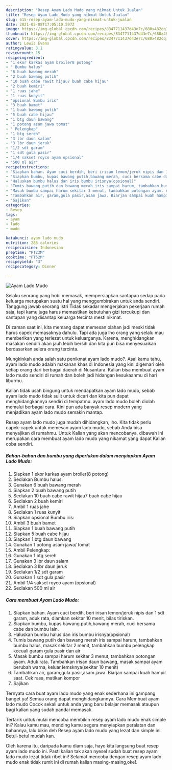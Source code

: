 ```yaml
---
description: "Resep Ayam Lado Mudo yang nikmat Untuk Jualan"
title: "Resep Ayam Lado Mudo yang nikmat Untuk Jualan"
slug: 615-resep-ayam-lado-mudo-yang-nikmat-untuk-jualan
date: 2021-05-08T17:05:10.597Z
image: https://img-global.cpcdn.com/recipes/8347711437d43e7c/680x482cq70/ayam-lado-mudo-foto-resep-utama.jpg
thumbnail: https://img-global.cpcdn.com/recipes/8347711437d43e7c/680x482cq70/ayam-lado-mudo-foto-resep-utama.jpg
cover: https://img-global.cpcdn.com/recipes/8347711437d43e7c/680x482cq70/ayam-lado-mudo-foto-resep-utama.jpg
author: Lewis Evans
ratingvalue: 3.1
reviewcount: 15
recipeingredient:
- "1 ekor karkas ayam broiler8 potong"
- " Bumbu halus"
- "6 buah bawang merah"
- "2 buah bawang putih"
- "10 buah cabe rawit hijau7 buah cabe hijau"
- "2 buah kemiri"
- "1 ruas jahe"
- "1 ruas kunyit"
- "opsional Bumbu iris"
- "3 buah bamet"
- "1 buah bawang putih"
- "5 buah cabe hijau"
- "1 btg daun bawang"
- "1 potong asam jawa tomat"
- " Pelengkap"
- "1 btg sereh"
- "3 lbr daun salam"
- "3 lbr daun jeruk"
- "1/2 sdt garam"
- "1 sdt gula pasir"
- "1/4 sakset royco ayam opsional"
- "500 ml air"
recipeinstructions:
- "Siapkan bahan. Ayam cuci berdih, beri irisan lemon/jeruk nipis dan 1 sdt garam, aduk rata, diamkan sekitar 10 menit, bilas tiriskan."
- "Siapkan bumbu, kupas bawang putih,bawang merah, cuci bersama cabe dan bumbu lain."
- "Haluskan bumbu halus dan iris bumbu irisnya(opsional)"
- "Tumis bawang putih dan bawang merah iris sampai harum, tambahkan bumbu halus, masak sekitar 2 menit, tambahkan bumbu pelengkap kecuali garam gula pasir dan air"
- "Masak bumbu sampai harum sekitar 3 menut, tambahkan potongan ayam. Aduk rata. Tambahkan irisan daun bawang, masak sampai ayam berubah warna, keluar lemsknya(sekitar 10 menit)"
- "Tambahkan air, garam,gula pasir,asam jawa. Biarjan sampai kuah hampir saat. Cek rasa, matikan kompor"
- "Sajikan"
categories:
- Resep
tags:
- ayam
- lado
- mudo

katakunci: ayam lado mudo 
nutrition: 285 calories
recipecuisine: Indonesian
preptime: "PT23M"
cooktime: "PT52M"
recipeyield: "3"
recipecategory: Dinner

---
```



![Ayam Lado Mudo](https://img-global.cpcdn.com/recipes/8347711437d43e7c/680x482cq70/ayam-lado-mudo-foto-resep-utama.jpg)

Selaku seorang yang hobi memasak, mempersiapkan santapan sedap pada keluarga merupakan suatu hal yang menggembirakan untuk anda sendiri. Tanggung jawab seorang istri Tidak sekadar mengerjakan pekerjaan rumah saja, tapi kamu juga harus memastikan kebutuhan gizi tercukupi dan santapan yang disantap keluarga tercinta mesti nikmat.

Di zaman  saat ini, kita memang dapat memesan olahan jadi meski tidak harus capek memasaknya dahulu. Tapi ada juga lho orang yang selalu mau memberikan yang terlezat untuk keluarganya. Karena, menghidangkan masakan sendiri akan jauh lebih bersih dan kita pun bisa menyesuaikan berdasarkan selera orang tercinta. 



Mungkinkah anda salah satu penikmat ayam lado mudo?. Asal kamu tahu, ayam lado mudo adalah makanan khas di Indonesia yang kini digemari oleh setiap orang dari berbagai daerah di Nusantara. Kalian bisa membuat ayam lado mudo sendiri di rumah dan boleh jadi hidangan kesukaanmu di hari liburmu.

Kalian tidak usah bingung untuk mendapatkan ayam lado mudo, sebab ayam lado mudo tidak sulit untuk dicari dan kita pun dapat menghidangkannya sendiri di tempatmu. ayam lado mudo boleh diolah memalui berbagai cara. Kini pun ada banyak resep modern yang menjadikan ayam lado mudo semakin mantap.

Resep ayam lado mudo juga mudah dihidangkan, lho. Kita tidak perlu capek-capek untuk memesan ayam lado mudo, sebab Anda bisa menyajikan di rumahmu. Untuk Kalian yang akan mencobanya, dibawah ini merupakan cara membuat ayam lado mudo yang nikamat yang dapat Kalian coba sendiri.

<!--inarticleads1-->

##### Bahan-bahan dan bumbu yang diperlukan dalam menyiapkan Ayam Lado Mudo:

1. Siapkan 1 ekor karkas ayam broiler(8 potong)
1. Sediakan  Bumbu halus:
1. Gunakan 6 buah bawang merah
1. Siapkan 2 buah bawang putih
1. Sediakan 10 buah cabe rawit hijau7 buah cabe hijau
1. Sediakan 2 buah kemiri
1. Ambil 1 ruas jahe
1. Sediakan 1 ruas kunyit
1. Siapkan opsional Bumbu iris:
1. Ambil 3 buah bamet
1. Siapkan 1 buah bawang putih
1. Siapkan 5 buah cabe hijau
1. Siapkan 1 btg daun bawang
1. Gunakan 1 potong asam jawa/ tomat
1. Ambil  Pelengkap:
1. Gunakan 1 btg sereh
1. Gunakan 3 lbr daun salam
1. Sediakan 3 lbr daun jeruk
1. Sediakan 1/2 sdt garam
1. Gunakan 1 sdt gula pasir
1. Ambil 1/4 sakset royco ayam (opsional)
1. Sediakan 500 ml air




<!--inarticleads2-->

##### Cara membuat Ayam Lado Mudo:

1. Siapkan bahan. Ayam cuci berdih, beri irisan lemon/jeruk nipis dan 1 sdt garam, aduk rata, diamkan sekitar 10 menit, bilas tiriskan.
1. Siapkan bumbu, kupas bawang putih,bawang merah, cuci bersama cabe dan bumbu lain.
1. Haluskan bumbu halus dan iris bumbu irisnya(opsional)
1. Tumis bawang putih dan bawang merah iris sampai harum, tambahkan bumbu halus, masak sekitar 2 menit, tambahkan bumbu pelengkap kecuali garam gula pasir dan air
1. Masak bumbu sampai harum sekitar 3 menut, tambahkan potongan ayam. Aduk rata. Tambahkan irisan daun bawang, masak sampai ayam berubah warna, keluar lemsknya(sekitar 10 menit)
1. Tambahkan air, garam,gula pasir,asam jawa. Biarjan sampai kuah hampir saat. Cek rasa, matikan kompor
1. Sajikan




Ternyata cara buat ayam lado mudo yang enak sederhana ini gampang banget ya! Semua orang dapat menghidangkannya. Cara Membuat ayam lado mudo Cocok sekali untuk anda yang baru belajar memasak ataupun bagi kalian yang sudah pandai memasak.

Tertarik untuk mulai mencoba membikin resep ayam lado mudo enak simple ini? Kalau kamu mau, mending kamu segera menyiapkan peralatan dan bahannya, lalu bikin deh Resep ayam lado mudo yang lezat dan simple ini. Betul-betul mudah kan. 

Oleh karena itu, daripada kamu diam saja, hayo kita langsung buat resep ayam lado mudo ini. Pasti kalian tak akan nyesel sudah buat resep ayam lado mudo lezat tidak ribet ini! Selamat mencoba dengan resep ayam lado mudo enak tidak rumit ini di rumah kalian masing-masing,oke!.

